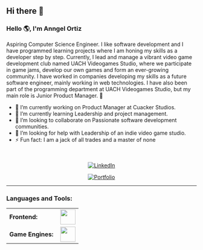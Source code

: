 ## Hi there 👋

<!--
**Anngel-o/Anngel-o** is a ✨ _special_ ✨ repository because its `README.md` (this file) appears on your GitHub profile.
-->
<link rel="stylesheet" type='text/css' href="https://cdn.jsdelivr.net/gh/devicons/devicon@latest/devicon.min.css" />

### Hello 🌎, I'm Anngel Ortiz

Aspiring Computer Science Engineer. I like software development and I have programmed learning projects where I am honing my skills as a developer step by step. Currently, I lead and manage a vibrant video game development club named UACH Videogames Studio, where we participate in game jams, develop our own games and form an ever-growing community. I have worked in companies developing my skills as a future software engineer, mainly working in web technologies. I have also been part of the programming department at UACH Videogames Studio, but my main role is Junior Product Manager. 🚀


- 🔭 I’m currently working on Product Manager at Cuacker Studios.
- 🌱 I’m currently learning Leadership and project management.
- 👯 I’m looking to collaborate on Passionate software development communities.
- 🤔 I’m looking for help with Leadership of an indie video game studio.
- ⚡ Fun fact: I am a jack of all trades and a master of none

<br>
<p align="center">
  <a href="https://www.linkedin.com/in/anngel-ortiz-175910283/" target="_blank">
    <img src="https://img.shields.io/badge/Connect-LinkedIn-blue?style=for-the-badge&logo=linkedin" alt="LinkedIn">
  </a>
</p>

<p align="center">
  <a href="https://anngel-o.github.io/Portafolio-AO/" target="_blank">
    <img src="https://img.shields.io/badge/Visit-Portfolio-orange?style=for-the-badge&logo=web" alt="Portfolio">
  </a>
</p>


------


<h3 align="left">Languages and Tools:</h3>
<table>
    <tr>
        <td style="font-weight: bold; padding-right: 10px; vertical-align: center;">Frontend:</td>
        <td><img height="40" src="https://skillicons.dev/icons?i=html,css,js,ts,react,figma"/></td>
    </tr>
    <!-- <tr>
        <td style="font-weight: bold; padding-right: 10px; vertical-align: center; border: none;">Backend:</td>
        <td><img height="40" src="https://skillicons.dev/icons?i=java,python,nodejs"/></td>
    </tr> -->
    <tr>
        <td style="font-weight: bold; padding-right: 10px; vertical-align: center; border: none;">Game Engines:</td>
        <td><img height="40" src="https://skillicons.dev/icons?i=unity,cs"/></td>
    </tr>
    <!-- <tr>
        <td style="font-weight: bold; padding-right: 10px; vertical-align: center; border: none;">Database:</td>
        <td><img height="40" src="https://skillicons.dev/icons?i=mysql,postgresql,mongodb"/></td>
    </tr> -->
    <!-- <tr>
        <td style="font-weight: bold; padding-right: 10px; vertical-align: center; border: none;">Version Control:</td>
        <td><img height="40" src="https://skillicons.dev/icons?i=git,github,gitlab"/></td>
    </tr> -->
<!--     <tr>
        <td style="font-weight: bold; padding-right: 10px; vertical-align: center; border: none;">DevOps:</td>
        <td><img height="40" src="https://skillicons.dev/icons?i=docker,githubactions,gitlarun"/></td>
    </tr> -->
<!--     <tr>
        <td style="font-weight: bold; padding-right: 10px; vertical-align: center; border: none;">Ides:</td>
        <td><img height="40" src="https://skillicons.dev/icons?i=vscode,visualstudio,colab"/></td>
    </tr> -->
<!--     <tr>
        <td style="font-weight: bold; padding-right: 10px; vertical-align: center; border: none;">Operating Systems:</td>
        <td><img height="40" src="https://skillicons.dev/icons?i=windows,ubuntu"/></td>
    </tr> -->
</table>

